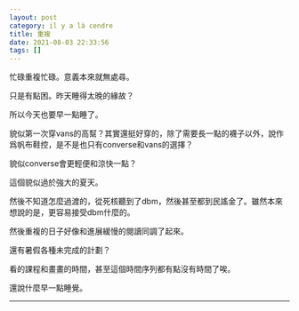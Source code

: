 ```yaml
---
layout: post
category: il y a là cendre
title: 重複
date: 2021-08-03 22:33:56
tags: []
---
```


忙碌重複忙碌。意義本來就無處尋。

只是有點困。昨天睡得太晚的緣故？

所以今天也要早一點睡了。

貌似第一次穿vans的高幫？其實還挺好穿的，除了需要長一點的襪子以外，說作爲帆布鞋控，是不是也只有converse和vans的選擇？

貌似converse會更輕便和涼快一點？

這個貌似過於強大的夏天。

然後不知道怎麼過渡的，從死核聽到了dbm，然後甚至都到民謠金了。雖然本來想說的是，更容易接受dbm什麼的。

然後重複的日子好像和進展緩慢的閱讀同調了起來。

還有暑假各種未完成的計劃？

看的課程和畫畫的時間，甚至這個時間序列都有點沒有時間了唉。

還說什麼早一點睡覺。


------





